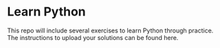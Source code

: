 # Learn Python

This repo will include several exercises to learn Python through practice. The instructions to upload your solutions can be found here.
